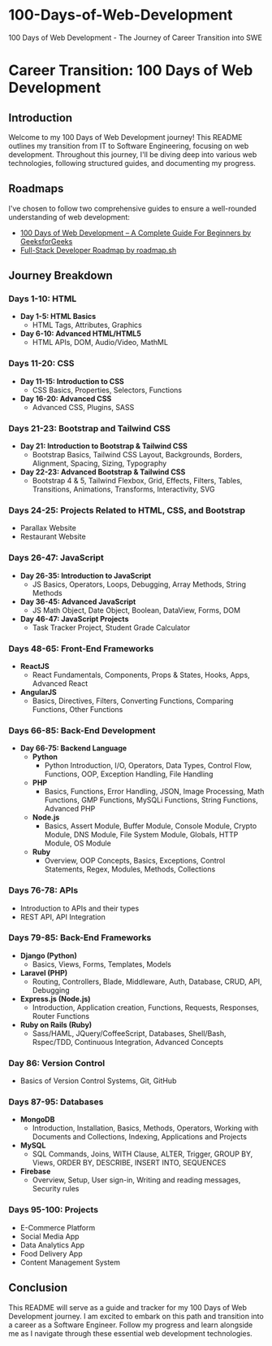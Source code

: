 # 100-Days-of-Web-Development
100 Days of Web Development - The Journey of Career Transition into SWE


# Career Transition: 100 Days of Web Development

## Introduction

Welcome to my 100 Days of Web Development journey! This README outlines my transition from IT to Software Engineering, focusing on web development. Throughout this journey, I'll be diving deep into various web technologies, following structured guides, and documenting my progress.

## Roadmaps

I've chosen to follow two comprehensive guides to ensure a well-rounded understanding of web development:
- [100 Days of Web Development – A Complete Guide For Beginners by GeeksforGeeks](https://www.geeksforgeeks.org/100-days-of-web-development/)
- [Full-Stack Developer Roadmap by roadmap.sh](https://roadmap.sh/full-stack)

## Journey Breakdown

### Days 1-10: HTML
- **Day 1-5: HTML Basics**
  - HTML Tags, Attributes, Graphics
- **Day 6-10: Advanced HTML/HTML5**
  - HTML APIs, DOM, Audio/Video, MathML

### Days 11-20: CSS
- **Day 11-15: Introduction to CSS**
  - CSS Basics, Properties, Selectors, Functions
- **Day 16-20: Advanced CSS**
  - Advanced CSS, Plugins, SASS

### Days 21-23: Bootstrap and Tailwind CSS
- **Day 21: Introduction to Bootstrap & Tailwind CSS**
  - Bootstrap Basics, Tailwind CSS Layout, Backgrounds, Borders, Alignment, Spacing, Sizing, Typography
- **Day 22-23: Advanced Bootstrap & Tailwind CSS**
  - Bootstrap 4 & 5, Tailwind Flexbox, Grid, Effects, Filters, Tables, Transitions, Animations, Transforms, Interactivity, SVG

### Days 24-25: Projects Related to HTML, CSS, and Bootstrap
- Parallax Website
- Restaurant Website

### Days 26-47: JavaScript
- **Day 26-35: Introduction to JavaScript**
  - JS Basics, Operators, Loops, Debugging, Array Methods, String Methods
- **Day 36-45: Advanced JavaScript**
  - JS Math Object, Date Object, Boolean, DataView, Forms, DOM
- **Day 46-47: JavaScript Projects**
  - Task Tracker Project, Student Grade Calculator

### Days 48-65: Front-End Frameworks
- **ReactJS**
  - React Fundamentals, Components, Props & States, Hooks, Apps, Advanced React
- **AngularJS**
  - Basics, Directives, Filters, Converting Functions, Comparing Functions, Other Functions

### Days 66-85: Back-End Development
- **Day 66-75: Backend Language**
  - **Python**
    - Python Introduction, I/O, Operators, Data Types, Control Flow, Functions, OOP, Exception Handling, File Handling
  - **PHP**
    - Basics, Functions, Error Handling, JSON, Image Processing, Math Functions, GMP Functions, MySQLi Functions, String Functions, Advanced PHP
  - **Node.js**
    - Basics, Assert Module, Buffer Module, Console Module, Crypto Module, DNS Module, File System Module, Globals, HTTP Module, OS Module
  - **Ruby**
    - Overview, OOP Concepts, Basics, Exceptions, Control Statements, Regex, Modules, Methods, Collections

### Days 76-78: APIs
- Introduction to APIs and their types
- REST API, API Integration

### Days 79-85: Back-End Frameworks
- **Django (Python)**
  - Basics, Views, Forms, Templates, Models
- **Laravel (PHP)**
  - Routing, Controllers, Blade, Middleware, Auth, Database, CRUD, API, Debugging
- **Express.js (Node.js)**
  - Introduction, Application creation, Functions, Requests, Responses, Router Functions
- **Ruby on Rails (Ruby)**
  - Sass/HAML, JQuery/CoffeeScript, Databases, Shell/Bash, Rspec/TDD, Continuous Integration, Advanced Concepts

### Day 86: Version Control
- Basics of Version Control Systems, Git, GitHub

### Days 87-95: Databases
- **MongoDB**
  - Introduction, Installation, Basics, Methods, Operators, Working with Documents and Collections, Indexing, Applications and Projects
- **MySQL**
  - SQL Commands, Joins, WITH Clause, ALTER, Trigger, GROUP BY, Views, ORDER BY, DESCRIBE, INSERT INTO, SEQUENCES
- **Firebase**
  - Overview, Setup, User sign-in, Writing and reading messages, Security rules

### Days 95-100: Projects
- E-Commerce Platform
- Social Media App
- Data Analytics App
- Food Delivery App
- Content Management System

## Conclusion

This README will serve as a guide and tracker for my 100 Days of Web Development journey. I am excited to embark on this path and transition into a career as a Software Engineer. Follow my progress and learn alongside me as I navigate through these essential web development technologies.
